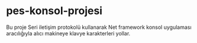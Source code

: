 # pes-konsol-projesi

Bu proje Seri iletişim protokolü kullanarak Net framework konsol uygulaması aracılığıyla alıcı makineye klavye karakterleri yollar.
